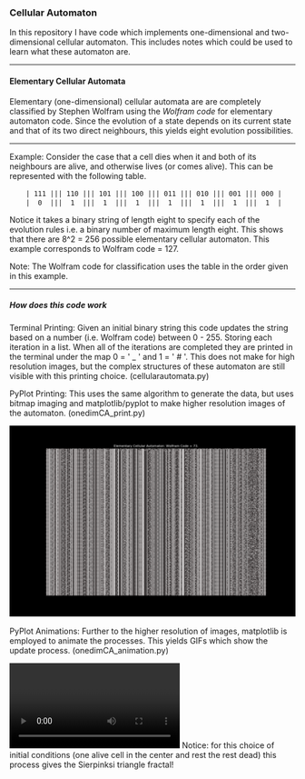 ### Cellular Automaton

In this repository I have code which implements one-dimensional and two-dimensional cellular automaton. This includes notes which could be used to learn what these automaton are. 

---

#### Elementary Cellular Automata

Elementary (one-dimensional) cellular automata are are completely classified by Stephen Wolfram using the *Wolfram code* for elementary automaton code. Since the evolution of a state depends on its current state and that of its two direct neighbours, this yields eight evolution possibilities.

***

Example: Consider the case that a cell dies when it and both of its neighbours are alive, and otherwise lives (or comes alive). This can be represented with the following table.  

        | 111 ||| 110 ||| 101 ||| 100 ||| 011 ||| 010 ||| 001 ||| 000 |
        |  0  |||  1  |||  1  |||  1  |||  1  |||  1  |||  1  |||  1  |

Notice it takes a binary string of length eight to specify each of the evolution rules i.e. a binary number of maximum length eight. This shows that there are 8^2 = 256 possible elementary cellular automaton. This example corresponds to Wolfram code = 127.

Note: The Wolfram code for classification uses the table in the order given in this example. 

***

##### How does this code work

Terminal Printing: Given an initial binary string this code updates the string based on a number (i.e. Wolfram code) between 0 - 255. Storing each iteration in a list. When all of the iterations are completed they are printed in the terminal under the map 0 = ' _ ' and 1 = ' # '. This does not make for high resolution images, but the complex structures of these automaton are still visible with this printing choice. (cellularautomata.py)

PyPlot Printing: This uses the same algorithm to generate the data, but uses bitmap imaging and matplotlib/pyplot to make higher resolution images of the automaton. (onedimCA_print.py)

![Elementary Automaton 73](https://github.com/epicurithmetic/automata/blob/master/CA73.png)

PyPlot Animations: Further to the higher resolution of images, matplotlib is employed to animate the processes. This yields GIFs which show the update process. (onedimCA_animation.py)

![Elementary Automaton 90](https://github.com/epicurithmetic/automata/blob/master/elementary%20automata%20animations/CA_Rule90'.mp4)
Notice: for this choice of initial conditions (one alive cell in the center and rest the rest dead) this process gives the Sierpinksi triangle fractal!



